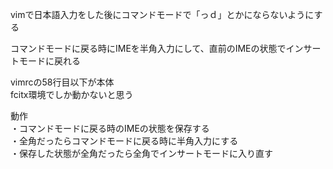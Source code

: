 <p>vimで日本語入力をした後にコマンドモードで「っｄ」とかにならないようにする
<p>コマンドモードに戻る時にIMEを半角入力にして、直前のIMEの状態でインサートモードに戻れる
<p>vimrcの58行目以下が本体<br>
  fcitx環境でしか動かないと思う
<p>動作<br>
  ・コマンドモードに戻る時のIMEの状態を保存する<br>
  ・全角だったらコマンドモードに戻る時に半角入力にする<br>
  ・保存した状態が全角だったら全角でインサートモードに入り直す
